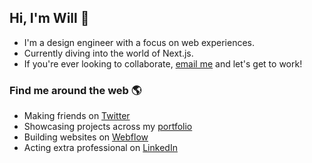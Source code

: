 ## Hi, I'm Will 👋

- I'm a design engineer with a focus on web experiences.
- Currently diving into the world of Next.js.
- If you're ever looking to collaborate, [email me](mailto:hello@willgib.com) and let's get to work!

### Find me around the web 🌎

- Making friends on [Twitter](https://twitter.com/willgibs)
- Showcasing projects across my [portfolio](https://www.willgibs.com)
- Building websites on [Webflow](https://webflow.com/@willgibson)
- Acting extra professional on [LinkedIn](https://www.linkedin.com/in/willgibs/)
